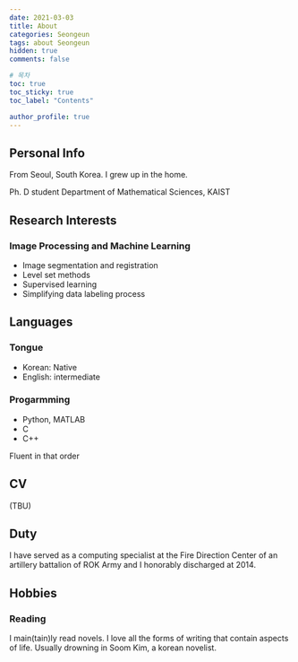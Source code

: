 ```yaml
---
date: 2021-03-03
title: About
categories: Seongeun
tags: about Seongeun
hidden: true
comments: false

# 목차
toc: true  
toc_sticky: true
toc_label: "Contents"

author_profile: true
---
```


## Personal Info
From Seoul, South Korea.
I grew up in the home.

Ph. D student
Department of Mathematical Sciences, KAIST

## Research Interests

### Image Processing and Machine Learning
- Image segmentation and registration
- Level set methods
- Supervised learning
- Simplifying data labeling process

## Languages
### Tongue
- Korean: Native
- English: intermediate

### Progarmming

- Python, MATLAB
- C
- C++

Fluent in that order

## CV
(TBU)

## Duty
I have served as a computing specialist at the Fire Direction Center of an artillery battalion of ROK Army and I honorably discharged at 2014.

## Hobbies

### Reading
I main(tain)ly read novels. I love all the forms of writing that contain aspects of life. Usually drowning in Soom Kim, a korean novelist.

<!-- ### Buliding -->
<!-- I love buliding somthing. The pen and keyboard are very attractive tools. -->
<!--  -->
<!-- ### Cooking -->



